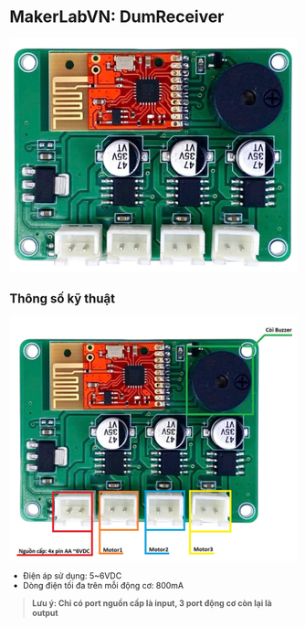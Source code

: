 # MakerLabVN: DumReceiver

![](/image/RX_MatTruoc.jpg)

## Thông số kỹ thuật

![](/image/RX_MatTruoc_Describe.jpg)

- Điện áp sử dụng: 5~6VDC
- Dòng điện tối đa trên mỗi động cơ: 800mA

> **Lưu ý: Chỉ có port nguồn cấp là input, 3 port động cơ còn lại là output**
